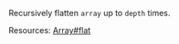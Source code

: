 Recursively flatten <code>array</code> up to <code>depth</code> times.

Resources: [Array#flat](https://developer.mozilla.org/en-US/docs/Web/JavaScript/Reference/Global_Objects/Array/flat#flattening_nested_arrays)
